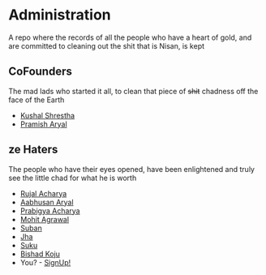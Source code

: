 # Administration
A  repo where the records of all the people who have a heart of gold, and are committed to cleaning out the shit that is Nisan, is kept

## CoFounders
The mad lads who started it all, to clean that piece of ~~shit~~ chadness off the face of the Earth

- [Kushal Shrestha](https://github.com/Kuu44)
- [Pramish Aryal](https://github.com/Pramish-Aryal) 

## ze Haters
The people who have their eyes opened, have been enlightened and truly see the little chad for what he is worth

- [Rujal Acharya](https://github.com/RujalAcharya)
- [Aabhusan Aryal](https://github.com/aabhusanaryal)
- [Prabigya Acharya](https://github.com/PrabigyaAcharya)
- [Mohit Agrawal](https://github.com/MoAgr)
- [Suban](https://github.com/suban244)
- [Jha](https://github.com/jhashwat)
- [Suku](sukuman567@gmail.com)
- [Bishad Koju](https://www.github.com/Bishadkoju)
- You? - [SignUp!](https://bit.ly/zeWHN)
